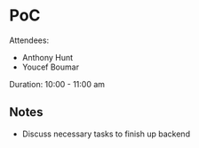 # PoC

Attendees:

- Anthony Hunt
- Youcef Boumar

Duration: 10:00 - 11:00 am

## Notes

- Discuss necessary tasks to finish up backend
